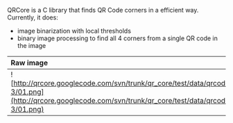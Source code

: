 QRCore is a C library that finds QR Code corners in a efficient way.
Currently, it does:

  * image binarization with local thresholds
  * binary image processing to find all 4 corners from a single QR code in the image

| **Raw image** | **Processed image** (corners are red) |
|:--------------|:--------------------------------------|
| ![http://qrcore.googlecode.com/svn/trunk/qr_core/test/data/qrcode-3/01.png](http://qrcore.googlecode.com/svn/trunk/qr_core/test/data/qrcode-3/01.png) | ![http://qrcore.googlecode.com/svn/trunk/qr_core/test/data/qrcode-3/01_out.png](http://qrcore.googlecode.com/svn/trunk/qr_core/test/data/qrcode-3/01_out.png) |